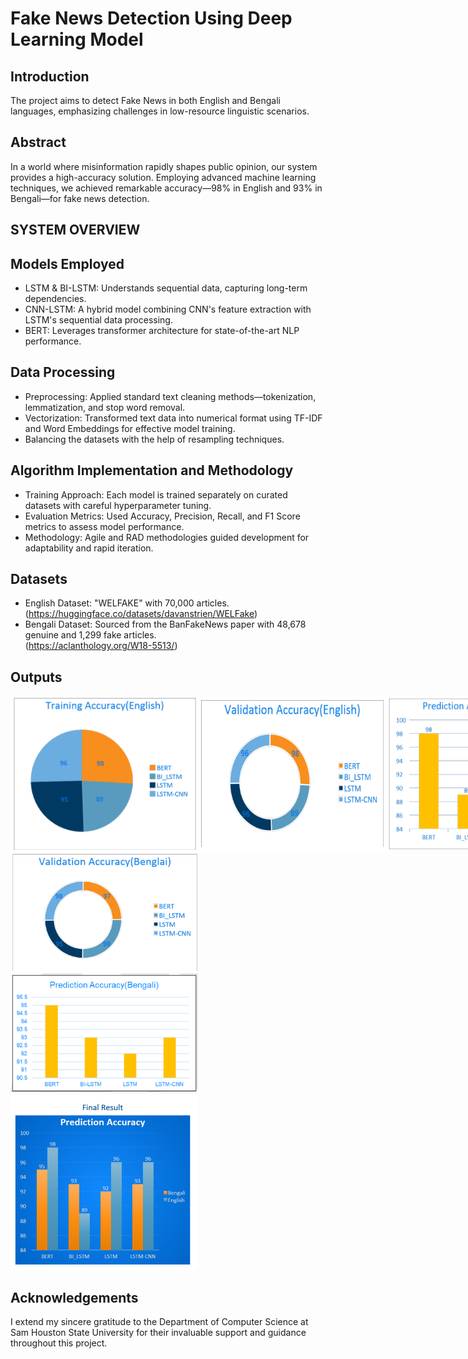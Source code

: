 
# Fake News Detection Using Deep Learning Model


## Introduction
The project aims to detect Fake News in both English and Bengali languages, emphasizing challenges in low-resource linguistic scenarios.
## Abstract
In a world where misinformation rapidly shapes public opinion, our system provides a high-accuracy solution. Employing advanced machine learning techniques, we achieved remarkable accuracy—98% in English and 93% in Bengali—for fake news detection.
## SYSTEM OVERVIEW
## Models Employed
- LSTM & BI-LSTM: Understands sequential data, capturing long-term dependencies.
- CNN-LSTM: A hybrid model combining CNN's feature extraction with LSTM's sequential data processing.
- BERT: Leverages transformer architecture for state-of-the-art NLP performance.
## Data Processing
- Preprocessing: Applied standard text cleaning methods—tokenization, lemmatization, and stop word removal.
- Vectorization: Transformed text data into numerical format using TF-IDF and Word Embeddings for effective model training.
- Balancing the datasets with the help of resampling techniques.
## Algorithm Implementation and Methodology

- Training Approach: Each model is trained separately on curated datasets with careful hyperparameter tuning.
- Evaluation Metrics: Used Accuracy, Precision, Recall, and F1 Score metrics to assess model performance.
- Methodology: Agile and RAD methodologies guided development for adaptability and rapid iteration.
## Datasets

- English Dataset: "WELFAKE" with 70,000 articles.
   (https://huggingface.co/datasets/davanstrien/WELFake)
- Bengali Dataset: Sourced from the BanFakeNews paper with 48,678 genuine and 1,299 fake articles.  
    (https://aclanthology.org/W18-5513/)

## Outputs

<div style="display: flex; justify-content: space-evenly;">
  <div style="flex: 1; display: flex;">
    <img src="Final_Output_images/e-1.png" alt="English Results Image 1" style="width: 300px; height: auto;">
    <img src="Final_Output_images/e-2.png" alt="English Results Image 2" style="width: 300px; height: auto;">
    <img src="Final_Output_images/e-3.png" alt="English Results Image 3" style="width: 300px; height: auto;">
  </div>
</div>

  <div>
    <img src="Final_Output_images/b-1.png" alt="Bengali Results Image 1" width="300">
    <img src="Final_Output_images/b-2.png" alt="Bengali Results Image 2" width="300">
  </div>
  <div>
    <img src="Final_Output_images/final-results.png" alt="Final Results Image" width="300">
  </div>
</div>

## Acknowledgements

I extend my sincere gratitude to the Department of Computer Science at Sam Houston State University for their invaluable support and guidance throughout this project.

